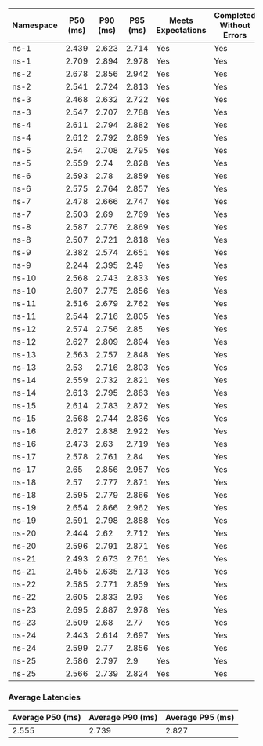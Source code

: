 | Namespace | P50 (ms) | P90 (ms) | P95 (ms) | Meets Expectations | Completed Without Errors |
|-----------|----------|----------|----------|--------------------|--------------------------|
| ns-1 | 2.439 | 2.623 | 2.714 | Yes | Yes |
| ns-1 | 2.709 | 2.894 | 2.978 | Yes | Yes |
| ns-2 | 2.678 | 2.856 | 2.942 | Yes | Yes |
| ns-2 | 2.541 | 2.724 | 2.813 | Yes | Yes |
| ns-3 | 2.468 | 2.632 | 2.722 | Yes | Yes |
| ns-3 | 2.547 | 2.707 | 2.788 | Yes | Yes |
| ns-4 | 2.611 | 2.794 | 2.882 | Yes | Yes |
| ns-4 | 2.612 | 2.792 | 2.889 | Yes | Yes |
| ns-5 | 2.54 | 2.708 | 2.795 | Yes | Yes |
| ns-5 | 2.559 | 2.74 | 2.828 | Yes | Yes |
| ns-6 | 2.593 | 2.78 | 2.859 | Yes | Yes |
| ns-6 | 2.575 | 2.764 | 2.857 | Yes | Yes |
| ns-7 | 2.478 | 2.666 | 2.747 | Yes | Yes |
| ns-7 | 2.503 | 2.69 | 2.769 | Yes | Yes |
| ns-8 | 2.587 | 2.776 | 2.869 | Yes | Yes |
| ns-8 | 2.507 | 2.721 | 2.818 | Yes | Yes |
| ns-9 | 2.382 | 2.574 | 2.651 | Yes | Yes |
| ns-9 | 2.244 | 2.395 | 2.49 | Yes | Yes |
| ns-10 | 2.568 | 2.743 | 2.833 | Yes | Yes |
| ns-10 | 2.607 | 2.775 | 2.856 | Yes | Yes |
| ns-11 | 2.516 | 2.679 | 2.762 | Yes | Yes |
| ns-11 | 2.544 | 2.716 | 2.805 | Yes | Yes |
| ns-12 | 2.574 | 2.756 | 2.85 | Yes | Yes |
| ns-12 | 2.627 | 2.809 | 2.894 | Yes | Yes |
| ns-13 | 2.563 | 2.757 | 2.848 | Yes | Yes |
| ns-13 | 2.53 | 2.716 | 2.803 | Yes | Yes |
| ns-14 | 2.559 | 2.732 | 2.821 | Yes | Yes |
| ns-14 | 2.613 | 2.795 | 2.883 | Yes | Yes |
| ns-15 | 2.614 | 2.783 | 2.872 | Yes | Yes |
| ns-15 | 2.568 | 2.744 | 2.836 | Yes | Yes |
| ns-16 | 2.627 | 2.838 | 2.922 | Yes | Yes |
| ns-16 | 2.473 | 2.63 | 2.719 | Yes | Yes |
| ns-17 | 2.578 | 2.761 | 2.84 | Yes | Yes |
| ns-17 | 2.65 | 2.856 | 2.957 | Yes | Yes |
| ns-18 | 2.57 | 2.777 | 2.871 | Yes | Yes |
| ns-18 | 2.595 | 2.779 | 2.866 | Yes | Yes |
| ns-19 | 2.654 | 2.866 | 2.962 | Yes | Yes |
| ns-19 | 2.591 | 2.798 | 2.888 | Yes | Yes |
| ns-20 | 2.444 | 2.62 | 2.712 | Yes | Yes |
| ns-20 | 2.596 | 2.791 | 2.871 | Yes | Yes |
| ns-21 | 2.493 | 2.673 | 2.761 | Yes | Yes |
| ns-21 | 2.455 | 2.635 | 2.713 | Yes | Yes |
| ns-22 | 2.585 | 2.771 | 2.859 | Yes | Yes |
| ns-22 | 2.605 | 2.833 | 2.93 | Yes | Yes |
| ns-23 | 2.695 | 2.887 | 2.978 | Yes | Yes |
| ns-23 | 2.509 | 2.68 | 2.77 | Yes | Yes |
| ns-24 | 2.443 | 2.614 | 2.697 | Yes | Yes |
| ns-24 | 2.599 | 2.77 | 2.856 | Yes | Yes |
| ns-25 | 2.586 | 2.797 | 2.9 | Yes | Yes |
| ns-25 | 2.566 | 2.739 | 2.824 | Yes | Yes |

### Average Latencies
| Average P50 (ms) | Average P90 (ms) | Average P95 (ms) |
|------------------|------------------|------------------|
| 2.555 | 2.739 | 2.827 |
